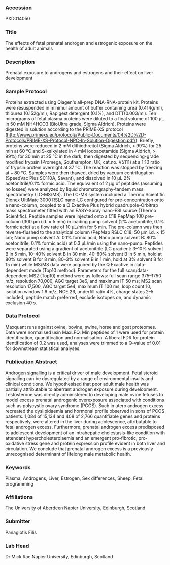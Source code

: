 ### Accession
PXD014050

### Title
The effects of fetal prenatal androgen and estrogenic exposure on the health of adult animals

### Description
Prenatal exposure to androgens and estrogens and their effect on liver development

### Sample Protocol
Proteins extracted using Qiagen's all-prep DNA-RNA-protein kit. Proteins were resuspended in minimul amount of buffer containing urea (0.414g/ml), thiourea (0.152g/ml), Rapigest detergent (0.1%), and DTT(0.003/ml). Ten micrograms of fetal plasma proteins were diluted to a final volume of 100 μL in 50 mM NH4HCO3 (BioUltra grade, Sigma Aldrich). Proteins were digested in solution according to the PRIME-XS protocol (http://www.primexs.eu/protocols/Public-Documents/04%2D%2D-Protocols/PRIME-XS-Protocol-NPC-In-Solution-Digestion.pdf/). Briefly, proteins were reduced in 2 mM dithiothreitol (Sigma Aldrich, > 99%) for 25 min at 60 °C and S-xalkylated in 4 mM iodoacetamide (Sigma Aldrich, > 99%) for 30 min at 25 °C in the dark, then digested by sequencing-grade modified trypsin (Promega, Southampton, UK, cat.no. V5111) at a 1:10 ratio of trypsin:protein overnight at 37 °C. The reaction was stopped by freezing at − 80 °C. Samples were then thawed, dried by vacuum centrifugation (SpeedVac Plus SC110A, Savant), and dissolved in 10 μL 2% acetonitrile/0.1% formic acid. The equivalent of 2 μg of peptides (assuming no losses) were analyzed by liquid chromatography-tandem mass spectrometry (LC-MS/MS). The LC-MS system included a Thermo Scientific Dionex UltiMate 3000 RSLC nano-LC configured for pre-concentration onto a nano-column, coupled to a Q Exactive Plus hybrid quadrupole-Orbitrap mass spectrometer fitted with an EASY-Spray nano-ESI source (Thermo Scientific). Peptide samples were injected onto a C18 PepMap 100 pre-column (300 μm i.d. × 5 mm) in loading pump solvent (2% acetonitrile, 0.1% formic acid) at a flow rate of 10 μL/min for 5 min. The pre-column was then reverse-flushed to the analytical column (PepMap RSLC C18; 50 μm i.d. × 15 cm; Nano pump solvent A: 0.1% formic acid, Nano pump solvent B: 80% acetonitrile, 0.1% formic acid) at 0.3 μL/min using the nano-pump. Peptides were separated using a gradient of acetonitrile (LC gradient: 3–10% solvent B in 5 min, 10–40% solvent B in 30 min, 40–80% solvent B in 5 min, hold at 80% solvent B for 8 min, 80–3% solvent B in 1 min, hold at 3% solvent B for 15 min) while MS/MS data were acquired by the Q Exactive in data-dependent mode (Top10 method). Parameters for the full scan/data-dependent MS2 (Top10) method were as follows: full scan range 375–1750 m/z, resolution 70,000, AGC target 3e6, and maximum IT 50 ms; MS2 scan resolution 17,500, AGC target 5e4, maximum IT 100 ms, loop count 10, isolation window 1.6 m/z, NCE 26, underfill ratio 4%, charge states 2–5 included, peptide match preferred, exclude isotopes on, and dynamic exclusion 40 s.

### Data Protocol
Maxquant runs against ovine, bovine, swine, horse and goat proteomes. Data were normalised usin MaxLFQ. Min peptides of 1 were used for protein identification, quantification and normalisation. A liberal FDR for protein identification of 0.2 was used, analyses were trimmed to a Q-value of 0.01 for downstream statistical analyses.

### Publication Abstract
Androgen signalling is a critical driver of male development. Fetal steroid signalling can be dysregulated by a range of environmental insults and clinical conditions. We hypothesised that poor adult male health was partially attributable to aberrant androgen exposure during development. Testosterone was directly administered to developing male ovine fetuses to model excess prenatal androgenic overexposure associated with conditions such as polycystic ovary syndrome (PCOS). Such in utero androgen excess recreated the dyslipidaemia and hormonal profile observed in sons of PCOS patients. 1,084 of 15,134 and 408 of 2,766 quantifiable genes and proteins respectively, were altered in the liver during adolescence, attributable to fetal androgen excess. Furthermore, prenatal androgen excess predisposed to adolescent development of an intrahepatic cholestasis-like condition with attendant hypercholesterolaemia and an emergent pro-fibrotic, pro-oxidative stress gene and protein expression profile evident in both liver and circulation. We conclude that prenatal androgen excess is a previously unrecognised determinant of lifelong male metabolic health.

### Keywords
Plasma, Androgens, Liver, Estrogen, Sex differences, Sheep, Fetal programming

### Affiliations
The University of Aberdeen
Napier University, Edinburgh, Scotland

### Submitter
Panagiotis Filis

### Lab Head
Dr Mick Rae
Napier University, Edinburgh, Scotland


